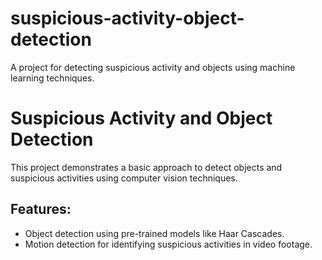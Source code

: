 # suspicious-activity-object-detection
A project for detecting suspicious activity and objects using machine learning techniques.
# Suspicious Activity and Object Detection

This project demonstrates a basic approach to detect objects and suspicious activities using computer vision techniques. 

## Features:
- Object detection using pre-trained models like Haar Cascades.
- Motion detection for identifying suspicious activities in video footage.



